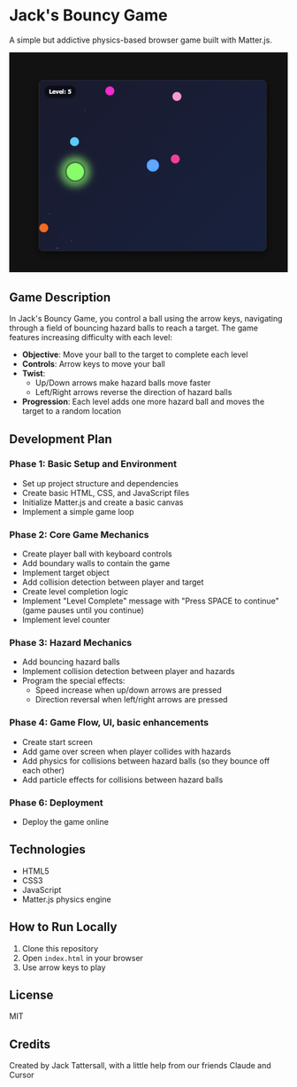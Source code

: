 # Jack's Bouncy Game

A simple but addictive physics-based browser game built with Matter.js.

![Game Screenshot](assets/game-screenshot.png)

## Game Description

In Jack's Bouncy Game, you control a ball using the arrow keys, navigating through a field of bouncing hazard balls to reach a target. The game features increasing difficulty with each level:

- **Objective**: Move your ball to the target to complete each level
- **Controls**: Arrow keys to move your ball
- **Twist**: 
  - Up/Down arrows make hazard balls move faster
  - Left/Right arrows reverse the direction of hazard balls
- **Progression**: Each level adds one more hazard ball and moves the target to a random location

## Development Plan

### Phase 1: Basic Setup and Environment
- Set up project structure and dependencies
- Create basic HTML, CSS, and JavaScript files
- Initialize Matter.js and create a basic canvas
- Implement a simple game loop

### Phase 2: Core Game Mechanics
- Create player ball with keyboard controls
- Add boundary walls to contain the game
- Implement target object
- Add collision detection between player and target
- Create level completion logic
- Implement "Level Complete" message with "Press SPACE to continue" (game pauses until you continue)
- Implement level counter

### Phase 3: Hazard Mechanics
- Add bouncing hazard balls
- Implement collision detection between player and hazards
- Program the special effects:
  - Speed increase when up/down arrows are pressed
  - Direction reversal when left/right arrows are pressed

### Phase 4: Game Flow, UI, basic enhancements
- Create start screen
- Add game over screen when player collides with hazards
- Add physics for collisions between hazard balls (so they bounce off each other)
- Add particle effects for collisions between hazard balls

### Phase 6: Deployment
- Deploy the game online

## Technologies
- HTML5
- CSS3
- JavaScript
- Matter.js physics engine

## How to Run Locally
1. Clone this repository
2. Open `index.html` in your browser
3. Use arrow keys to play

## License
MIT

## Credits
Created by Jack Tattersall, with a little help from our friends Claude and Cursor